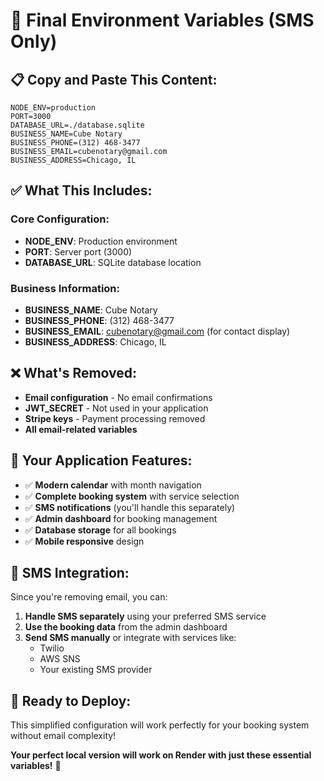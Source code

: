 # 🔧 **Final Environment Variables (SMS Only)**

## 📋 **Copy and Paste This Content:**

```
NODE_ENV=production
PORT=3000
DATABASE_URL=./database.sqlite
BUSINESS_NAME=Cube Notary
BUSINESS_PHONE=(312) 468-3477
BUSINESS_EMAIL=cubenotary@gmail.com
BUSINESS_ADDRESS=Chicago, IL
```

## ✅ **What This Includes:**

### **Core Configuration:**
- **NODE_ENV**: Production environment
- **PORT**: Server port (3000)
- **DATABASE_URL**: SQLite database location

### **Business Information:**
- **BUSINESS_NAME**: Cube Notary
- **BUSINESS_PHONE**: (312) 468-3477
- **BUSINESS_EMAIL**: cubenotary@gmail.com (for contact display)
- **BUSINESS_ADDRESS**: Chicago, IL

## ❌ **What's Removed:**

- **Email configuration** - No email confirmations
- **JWT_SECRET** - Not used in your application
- **Stripe keys** - Payment processing removed
- **All email-related variables**

## 🎯 **Your Application Features:**

- ✅ **Modern calendar** with month navigation
- ✅ **Complete booking system** with service selection
- ✅ **SMS notifications** (you'll handle this separately)
- ✅ **Admin dashboard** for booking management
- ✅ **Database storage** for all bookings
- ✅ **Mobile responsive** design

## 📱 **SMS Integration:**

Since you're removing email, you can:
1. **Handle SMS separately** using your preferred SMS service
2. **Use the booking data** from the admin dashboard
3. **Send SMS manually** or integrate with services like:
   - Twilio
   - AWS SNS
   - Your existing SMS provider

## 🚀 **Ready to Deploy:**

This simplified configuration will work perfectly for your booking system without email complexity!

**Your perfect local version will work on Render with just these essential variables!** 🎯
